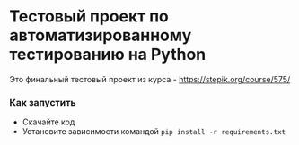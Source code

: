 # Тестовый проект по автоматизированному тестированию на Python

Это финальный тестовый проект из курса - https://stepik.org/course/575/


### Как запустить

- Скачайте код
- Установите зависимости командой `pip install -r requirements.txt`



